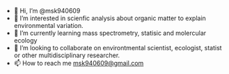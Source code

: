 - 👋 Hi, I’m @msk940609
- 👀 I’m interested in scienfic analysis about organic matter to explain environmental variation.
- 🌱 I’m currently learning mass spectrometry, statisic and molercular ecology 
- 💞️ I’m looking to collaborate on environtmental scientist, ecologist, statist or other multidisciplinary researcher.  
- 📫 How to reach me msk940609@gmail.com

<!---
msk940609/msk940609 is a ✨ special ✨ repository because its `README.md` (this file) appears on your GitHub profile.
You can click the Preview link to take a look at your changes.
--->
